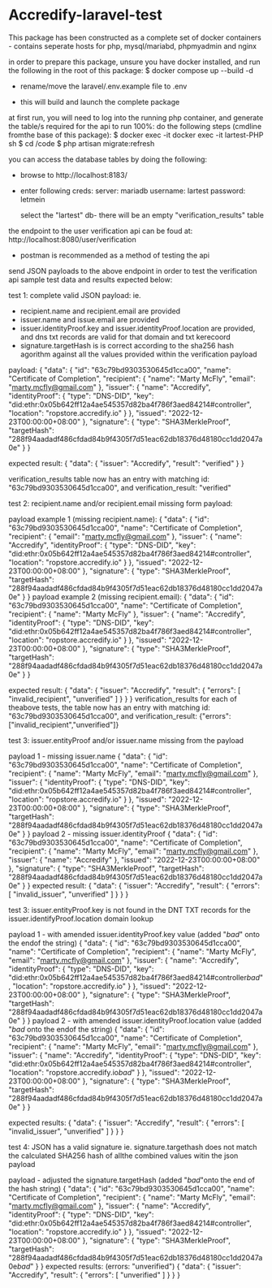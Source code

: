 # Accredify-laravel-test
This package has been constructed as a complete set of docker containers - contains seperate hosts for php, mysql/mariabd, phpmyadmin and nginx

in order to prepare this package, unsure you have docker installed,  and run the following in the root of this package:
$ docker compose up --build -d
 - rename/move the laravel/.env.example file to .env

- this will build and launch the complete package

at first  run, you will need to log  into the running php  container, and generate the table/s required for the api to run 100%: 
do the following steps (cmdline fromthe base of this package):
$ docker exec -it docker exec -it lartest-PHP sh
$ cd /code
$ php artisan migrate:refresh

you can access the database tables by doing the following:
 - browse to http://localhost:8183/
 - enter following creds: 
      server: mariadb
      username: lartest
      password: letmein

   select the "lartest" db- there will be an empty "verification_results" table

the endpoint to the user verification api can be foud at: http://localhost:8080/user/verification
 - postman is recommended as a method of testing the api
 
 send JSON payloads to the above endpoint in order to test the verification api
 sample test data and results expected below:

test 1:
complete valid JSON payload:
ie. 
  - recipient.name and recipient.email are provided
  - issuer.name and issue.email are provided
  - issuer.identityProof.key and issuer.identityProof.location are provided, and dns txt records are valid for that domain and txt kerecoord
  - signature.targetHash is is correct according to the sha256 hash agorithm against all the values provided within the verification payload

  payload:
  {
  "data": {
    "id": "63c79bd9303530645d1cca00",
    "name": "Certificate of Completion",
    "recipient": {
      "name": "Marty McFly",
      "email": "marty.mcfly@gmail.com"
    },
    "issuer": {
      "name": "Accredify",
      "identityProof": {
        "type": "DNS-DID",
        "key": "did:ethr:0x05b642ff12a4ae545357d82ba4f786f3aed84214#controller",
        "location": "ropstore.accredify.io"
      }
    },
    "issued": "2022-12-23T00:00:00+08:00"
  },
  "signature": {
    "type": "SHA3MerkleProof",
    "targetHash": "288f94aadadf486cfdad84b9f4305f7d51eac62db18376d48180cc1dd2047a0e"
  }
}

expected result:
{
    "data": {
        "issuer": "Accredify",
        "result": "verified"
    }
}

verification_results table now has an entry with matching id: "63c79bd9303530645d1cca00", and verification_result: "verified"


test 2:
    recipient.name and/or recipient.email missing form  payload:

payload example 1 (missing recipient.name):
{
  "data": {
    "id": "63c79bd9303530645d1cca00",
    "name": "Certificate of Completion",
    "recipient": {
      "email": "marty.mcfly@gmail.com"
    },
    "issuer": {
      "name": "Accredify",
      "identityProof": {
        "type": "DNS-DID",
        "key": "did:ethr:0x05b642ff12a4ae545357d82ba4f786f3aed84214#controller",
        "location": "ropstore.accredify.io"
      }
    },
    "issued": "2022-12-23T00:00:00+08:00"
  },
  "signature": {
    "type": "SHA3MerkleProof",
    "targetHash": "288f94aadadf486cfdad84b9f4305f7d51eac62db18376d48180cc1dd2047a0e"
  }
}
payload example 2 (missing recipient.email):
{
  "data": {
    "id": "63c79bd9303530645d1cca00",
    "name": "Certificate of Completion",
    "recipient": {
      "name": "Marty McFly"
    },
    "issuer": {
      "name": "Accredify",
      "identityProof": {
        "type": "DNS-DID",
        "key": "did:ethr:0x05b642ff12a4ae545357d82ba4f786f3aed84214#controller",
        "location": "ropstore.accredify.io"
      }
    },
    "issued": "2022-12-23T00:00:00+08:00"
  },
  "signature": {
    "type": "SHA3MerkleProof",
    "targetHash": "288f94aadadf486cfdad84b9f4305f7d51eac62db18376d48180cc1dd2047a0e"
  }
}

expected result:
{
    "data": {
        "issuer": "Accredify",
        "result": {
            "errors": [
                "invalid_recipient",
                "unverified"
            ]
        }
    }
}
verification_results for  each of theabove tests, the table now has an entry with matching id: "63c79bd9303530645d1cca00", and verification_result: {"errors":["invalid_recipient","unverified"]}

test 3:
    issuer.entityProof and/or issuer.name missing from the payload

payload 1 -  missing issuer.name
{
  "data": {
    "id": "63c79bd9303530645d1cca00",
    "name": "Certificate of Completion",
    "recipient": {
      "name": "Marty McFly",
      "email": "marty.mcfly@gmail.com"
    },
    "issuer": {
      "identityProof": {
        "type": "DNS-DID",
        "key": "did:ethr:0x05b642ff12a4ae545357d82ba4f786f3aed84214#controller",
        "location": "ropstore.accredify.io"
      }
    },
    "issued": "2022-12-23T00:00:00+08:00"
  },
  "signature": {
    "type": "SHA3MerkleProof",
    "targetHash": "288f94aadadf486cfdad84b9f4305f7d51eac62db18376d48180cc1dd2047a0e"
  }
}
payload 2 -  missing issuer.identityProof
{
  "data": {
    "id": "63c79bd9303530645d1cca00",
    "name": "Certificate of Completion",
    "recipient": {
      "name": "Marty McFly",
      "email": "marty.mcfly@gmail.com"
    },
    "issuer": {
      "name": "Accredify"
    },
    "issued": "2022-12-23T00:00:00+08:00"
  },
  "signature": {
    "type": "SHA3MerkleProof",
    "targetHash": "288f94aadadf486cfdad84b9f4305f7d51eac62db18376d48180cc1dd2047a0e"
  }
}
expected  result:
{
    "data": {
        "issuer": "Accredify",
        "result": {
            "errors": [
                "invalid_issuer",
                "unverified"
            ]
        }
    }
}

test 3:
    issuer.entityProof.key is not found in the DNT TXT records for the issuer.identifyProof.location domain lookup

payload 1 - with amended issuer.identityProof.key value (added "*bad*" onto the endof the string)
{
  "data": {
    "id": "63c79bd9303530645d1cca00",
    "name": "Certificate of Completion",
    "recipient": {
      "name": "Marty McFly",
      "email": "marty.mcfly@gmail.com"
    },
    "issuer": {
      "name": "Accredify",
      "identityProof": {
        "type": "DNS-DID",
        "key": "did:ethr:0x05b642ff12a4ae545357d82ba4f786f3aed84214#controller*bad*",
        "location": "ropstore.accredify.io"
      }
    },
    "issued": "2022-12-23T00:00:00+08:00"
  },
  "signature": {
    "type": "SHA3MerkleProof",
    "targetHash": "288f94aadadf486cfdad84b9f4305f7d51eac62db18376d48180cc1dd2047a0e"
  }
}
payload 2 - with amended issuer.identityProof.location value (added "*bad* onto the endof the string)
{
  "data": {
    "id": "63c79bd9303530645d1cca00",
    "name": "Certificate of Completion",
    "recipient": {
      "name": "Marty McFly",
      "email": "marty.mcfly@gmail.com"
    },
    "issuer": {
      "name": "Accredify",
      "identityProof": {
        "type": "DNS-DID",
        "key": "did:ethr:0x05b642ff12a4ae545357d82ba4f786f3aed84214#controller",
        "location": "ropstore.accredify.io*bad*"
      }
    },
    "issued": "2022-12-23T00:00:00+08:00"
  },
  "signature": {
    "type": "SHA3MerkleProof",
    "targetHash": "288f94aadadf486cfdad84b9f4305f7d51eac62db18376d48180cc1dd2047a0e"
  }
}

expected results:
{
    "data": {
        "issuer": "Accredify",
        "result": {
            "errors": [
                "invalid_issuer",
                "unverified"
            ]
        }
    }
}

test 4: 
  JSON has a valid signature 
  ie. signature.targethash  does not match the calculated SHA256 hash of allthe combined values witin the json payload

payload - adjusted the signature.targetHash (added "*bad*"onto the end of the hash string)
{
  "data": {
    "id": "63c79bd9303530645d1cca00",
    "name": "Certificate of Completion",
    "recipient": {
      "name": "Marty McFly",
      "email": "marty.mcfly@gmail.com"
    },
    "issuer": {
      "name": "Accredify",
      "identityProof": {
        "type": "DNS-DID",
        "key": "did:ethr:0x05b642ff12a4ae545357d82ba4f786f3aed84214#controller",
        "location": "ropstore.accredify.io"
      }
    },
    "issued": "2022-12-23T00:00:00+08:00"
  },
  "signature": {
    "type": "SHA3MerkleProof",
    "targetHash": "288f94aadadf486cfdad84b9f4305f7d51eac62db18376d48180cc1dd2047a0e*bad*"
  }
}
expected results: (errors: "unverified")
{
    "data": {
        "issuer": "Accredify",
        "result": {
            "errors": [
                "unverified"
            ]
        }
    }
}